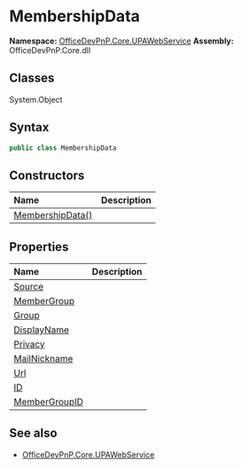 # MembershipData

**Namespace:** [OfficeDevPnP.Core.UPAWebService](OfficeDevPnP.Core.UPAWebService.md)
**Assembly:** OfficeDevPnP.Core.dll
## Classes
System.Object
## Syntax
```C#
public class MembershipData
```
## Constructors
|**Name**|**Description**|
|:-----|:-----|
| [MembershipData()](MembershipDataconstructor1details.md) | 
## Properties
|**Name**|**Description**|
|:-----|:-----|
| [Source](MembershipData.Source.md) | 
| [MemberGroup](MembershipData.MemberGroup.md) | 
| [Group](MembershipData.Group.md) | 
| [DisplayName](MembershipData.DisplayName.md) | 
| [Privacy](MembershipData.Privacy.md) | 
| [MailNickname](MembershipData.MailNickname.md) | 
| [Url](MembershipData.Url.md) | 
| [ID](MembershipData.ID.md) | 
| [MemberGroupID](MembershipData.MemberGroupID.md) | 
## See also
- [OfficeDevPnP.Core.UPAWebService](OfficeDevPnP.Core.UPAWebService.md)
